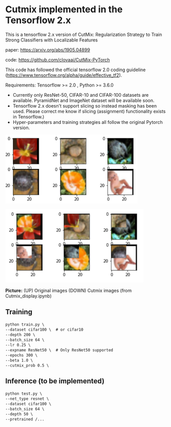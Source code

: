 # Cutmix implemented in the Tensorflow 2.x
This is a tensorflow 2.x version of CutMix: Regularization Strategy to Train Strong Classifiers with Localizable Features 

paper: https://arxiv.org/abs/1905.04899

code: https://github.com/clovaai/CutMix-PyTorch

This code has followed the official tensorflow 2.0 coding guideline (https://www.tensorflow.org/alpha/guide/effective_tf2). 

Requirements: Tensorflow >= 2.0 , Python >= 3.6.0

- Currently only ResNet-50, CIFAR-10 and CIFAR-100 datasets are available. PyramidNet and ImageNet dataset will be available soon.
- Tensorflow 2.x doesn't support slicing so instead masking has been used. Please correct me know if slicing (assignment) functionality exists in Tensorflow.)  
- Hyper-parameters and training strategies all follow the original Pytorch version.



 ![Representative image](https://github.com/jis478/Tensorflow/blob/master/TF2.0/Cutmix/imgs/original.PNG) 

![Representative image](https://github.com/jis478/Tensorflow/blob/master/TF2.0/Cutmix/imgs/cutmix.PNG)

**Picture:** (UP) Original images (DOWN) Cutmix images (from Cutmix_display.ipynb)




## Training

```
python train.py \
--dataset cifar100 \  # or cifar10 
--depth 200 \
--batch_size 64 \
--lr 0.25 \
--expname ResNet50 \  # Only ResNet50 supported  
--epochs 300 \
--beta 1.0 \
--cutmix_prob 0.5 \
```


## Inference (to be implemented)
```
python test.py \
--net_type resnet \
--dataset cifar100 \
--batch_size 64 \
--depth 50 \
--pretrained /... 
```
